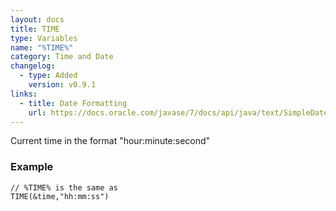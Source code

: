 ```yaml
---
layout: docs
title: TIME
type: Variables
name: "%TIME%"
category: Time and Date
changelog:
  - type: Added
    version: v0.9.1
links:
  - title: Date Formatting
    url: https://docs.oracle.com/javase/7/docs/api/java/text/SimpleDateFormat.html
---
```

Current time in the format "hour:minute:second"

### Example
```
// %TIME% is the same as
TIME(&time,"hh:mm:ss")
```

